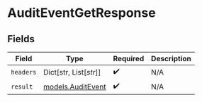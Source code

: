 # AuditEventGetResponse


## Fields

| Field                                        | Type                                         | Required                                     | Description                                  |
| -------------------------------------------- | -------------------------------------------- | -------------------------------------------- | -------------------------------------------- |
| `headers`                                    | Dict[str, List[*str*]]                       | :heavy_check_mark:                           | N/A                                          |
| `result`                                     | [models.AuditEvent](../models/auditevent.md) | :heavy_check_mark:                           | N/A                                          |